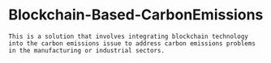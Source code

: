 # Blockchain-Based-CarbonEmissions
    This is a solution that involves integrating blockchain technology into the carbon emissions issue to address carbon emissions problems in the manufacturing or industrial sectors.
